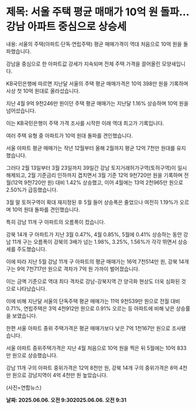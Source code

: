 # **제목: 서울 주택 평균 매매가 10억 원 돌파…강남 아파트 중심으로 상승세**

  내용: 서울의 주택(아파트·단독·연립주택) 평균 매매가격이 역대 처음으로 10억 원을 돌파했습니다.

강남을 중심으로 한 아파트값 강세가 지속되며 전체 주택 가격을 끌어올린 모양새입니다.

KB국민은행에 따르면 지난달 서울의 주택 평균 매매가격은 10억 398만 원을 기록하며 사상 첫 10억 원대로 올라섰습니다.

지난 4월 9억 9천246만 원이던 주택 평균 매매가는 지난달 1.16% 상승하며 10억 원을 넘어섰습니다.

이는 KB국민은행이 주택 가격 조사를 시작한 이래 역대 최고가 기록입니다.

여러 주택 유형 중 아파트가 10억 원대 돌파를 견인했습니다.

서울 아파트 평균 매매가는 작년 12월부터 올해 2월까지 평균 12억 7천만 원대를 유지했습니다.

그러다 2월 13일부터 3월 23일까지 39일간 강남 토지거래허가구역(토허구역)이 일시 해제되고, 2월 기준금리 인하까지 겹치면서 3월 기준 12억 9천720만 원을 기록하며 전월(12억 9천720만 원) 대비 1.42% 상승했고, 이어 4월에는 13억 2천965만 원으로 2.50%가 급등했습니다.

3월 말 토허구역이 확대 재지정된 후 5월 들어 상승폭은 줄었으나 여전히 1.19%가 오르며 10억 원대 돌파를 견인했습니다.

특히 강남 11개 구 아파트의 오름폭이 컸습니다.

강북 14개 구 아파트가 지난 3월 0.47%, 4월 0.85%, 5월에 0.41% 상승하는 동안 강남 11개 구는 오름폭이 강북의 3배가 넘는 1.98%, 3.25%, 1.56%가 각각 뛰면서 상승세를 주도했습니다.

이에 따라 지난 5월 강남 11개 구 아파트의 평균 매매가는 16억 7천514만 원, 강북 14개 구는 9억 7천717만 원으로 격차가 7억 원 가까이 벌어졌습니다.

이는 금액 기준으로 역대 최다 격차로 강남-강북지역 간 양극화 현상도 더욱 심화된 것으로 나타났습니다.

이에 비해 지난달 서울의 단독주택 평균 매매가는 11억 9천539만 원으로 전월 대비 0.71%, 연립주택은 3억 4천912만 원으로 0.91% 오르는 등 아파트에 비해 낮은 상승률을 보였습니다.

한편 서울 아파트 중위 주택가격은 평균 매매가보다 낮은 7억 1천167만 원으로 조사됐습니다.

서울 아파트 중위주택가격은 지난 4월 처음으로 10억 원을 찍은 뒤 5월에는 10억 833만 원으로 상승했습니다.

강남 11개 구의 아파트 중위가격은 12억 8천만 원, 강북 14개 구의 중위가격은 8억 4천만 원으로 강남지역이 4억 4천만 원 높았습니다.

(사진=연합뉴스)

  **날짜: 2025.06.06. 오전 9:302025.06.06. 오전 9:31**